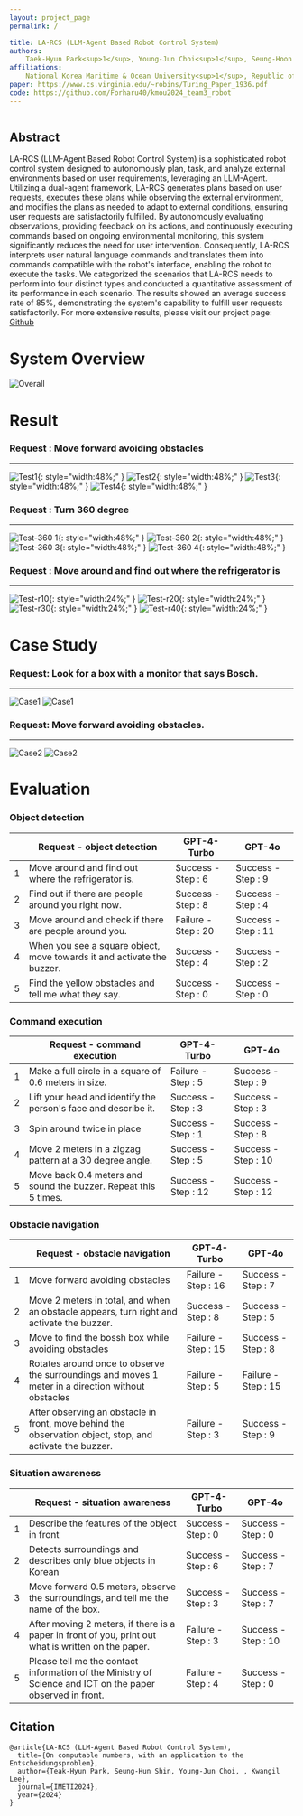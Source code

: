 ```yaml
---
layout: project_page
permalink: /

title: LA-RCS (LLM-Agent Based Robot Control System)
authors:
    Taek-Hyun Park<sup>1</sup>, Young-Jun Choi<sup>1</sup>, Seung-Hoon Shin<sup>2</sup>, <u>Kwangil Lee</u><sup>1,*</sup>
affiliations:
    National Korea Maritime & Ocean University<sup>1</sup>, Republic of Korea Navy<sup>2</sup> 
paper: https://www.cs.virginia.edu/~robins/Turing_Paper_1936.pdf
code: https://github.com/Forharu40/kmou2024_team3_robot
---
```


<!-- Using HTML to center the abstract -->
<div class="columns is-centered has-text-centered">
    <div class="column is-four-fifths">
        <h2>Abstract</h2>
        <div class="content has-text-justified">
LA-RCS (LLM-Agent Based Robot Control System) is a sophisticated robot control system designed to autonomously plan, task, and analyze external environments based on user requirements, leveraging an LLM-Agent. Utilizing a dual-agent framework, LA-RCS generates plans based on user requests, executes these plans while observing the external environment, and modifies the plans as needed to adapt to external conditions, ensuring user requests are satisfactorily fulfilled. By autonomously evaluating observations, providing feedback on its actions, and continuously executing commands based on ongoing environmental monitoring, this system significantly reduces the need for user intervention. Consequently, LA-RCS interprets user natural language commands and translates them into commands compatible with the robot's interface, enabling the robot to execute the tasks. We categorized the scenarios that LA-RCS needs to perform into four distinct types and conducted a quantitative assessment of its performance in each scenario. The results showed an average success rate of 85%, demonstrating the system's capability to fulfill user requests satisfactorily. For more extensive results, please visit our project page: <a href="https://github.com/LA-RCS/LA-RCS.github.io" target="_blank">Github</a>
        </div>
    </div>
</div>

# System Overview

![Overall](/static/image/Overall.png)

# Result

### Request : Move forward avoiding obstacles
---
![Test1](/static/image/test1.gif){: style="width:48%;" }
![Test2](/static/image/test2.gif){: style="width:48%;" }
![Test3](/static/image/test3.gif){: style="width:48%;" }
![Test4](/static/image/test4.gif){: style="width:48%;" }

### Request : Turn 360 degree
---
![Test-360 1](/static/image/test9.gif){: style="width:48%;" }
![Test-360 2](/static/image/test10.gif){: style="width:48%;" }
![Test-360 3](/static/image/test11.gif){: style="width:48%;" }
![Test-360 4](/static/image/test12.gif){: style="width:48%;" }


### Request : Move around and find out where the refrigerator is
---
![Test-r10](/static/image/test5.gif){: style="width:24%;" }
![Test-r20](/static/image/test6.gif){: style="width:24%;" }
![Test-r30](/static/image/test7.gif){: style="width:24%;" }
![Test-r40](/static/image/test8.gif){: style="width:24%;" }

# Case Study

### Request: Look for a box with a monitor that says Bosch.
---
![Case1](/static/image/슬라이드5.PNG)
![Case1](/static/image/슬라이드6.PNG)

### Request:  Move forward avoiding obstacles.
---
![Case2](/static/image/슬라이드7.PNG)
![Case2](/static/image/슬라이드8.PNG)

# Evaluation

### Object detection

|  | Request - object detection | GPT-4-Turbo | GPT-4o |
| --- | --- | --- | --- |
| 1 | Move around and find out where the refrigerator is. | Success - Step : 6 | Success - Step : 9 |
| 2 | Find out if there are people around you right now. | Success - Step : 8 | Success - Step : 4 |
| 3 | Move around and check if there are people around you. | Failure - Step : 20 | Success - Step : 11 |
| 4 | When you see a square object, move towards it and activate the buzzer. | Success - Step : 4 | Success - Step : 2 |
| 5 | Find the yellow obstacles and tell me what they say. | Success - Step : 0 | Success - Step : 0 |


### Command execution

|  | Request - command execution | GPT-4-Turbo | GPT-4o |
| --- | --- | --- | --- |
| 1 | Make a full circle in a square of 0.6 meters in size. | Failure - Step : 5 | Success - Step : 9 |
| 2 | Lift your head and identify the person's face and describe it. | Success - Step : 3 | Success - Step : 3 |
| 3 | Spin around twice in place | Success - Step : 1 | Success - Step : 8 |
| 4 | Move 2 meters in a zigzag pattern at a 30 degree angle. | Success - Step : 5 | Success - Step : 10 |
| 5 | Move back 0.4 meters and sound the buzzer. Repeat this 5 times. | Success - Step : 12 | Success - Step : 12 |


### Obstacle navigation


|  | Request - obstacle navigation | GPT-4-Turbo | GPT-4o |
| --- | --- | --- | --- |
| 1 | Move forward avoiding obstacles | Failure - Step : 16 | Success - Step : 7 |
| 2 | Move 2 meters in total, and when an obstacle appears, turn right and activate the buzzer. | Success - Step : 8 | Success - Step : 5 |
| 3 | Move to find the bossh box while avoiding obstacles | Failure - Step : 15 | Success - Step : 8 |
| 4 | Rotates around once to observe the surroundings and moves 1 meter in a direction without obstacles | Failure - Step : 5 | Failure - Step : 15 |
| 5 | After observing an obstacle in front, move behind the observation object, stop, and activate the buzzer. | Failure - Step : 3 | Success - Step : 9 |


### Situation awareness

|  | Request - situation awareness | GPT-4-Turbo | GPT-4o |
| --- | --- | --- | --- |
| 1 | Describe the features of the object in front | Success - Step : 0 | Success - Step : 0 |
| 2 | Detects surroundings and describes only blue objects in Korean | Success - Step : 6 | Success - Step : 7 |
| 3 | Move forward 0.5 meters, observe the surroundings, and tell me the name of the box. | Success - Step : 3 | Success - Step : 7 |
| 4 | After moving 2 meters, if there is a paper in front of you, print out what is written on the paper. | Failure - Step : 3 | Success - Step : 10 |
| 5 | Please tell me the contact information of the Ministry of Science and ICT on the paper observed in front. | Failure - Step : 4 | Success - Step : 0 |


## Citation
```
@article{LA-RCS (LLM-Agent Based Robot Control System),
  title={On computable numbers, with an application to the Entscheidungsproblem},
  author={Teak-Hyun Park, Seung-Hun Shin, Young-Jun Choi, , Kwangil Lee},
  journal={IMETI2024},
  year={2024}
}
```
